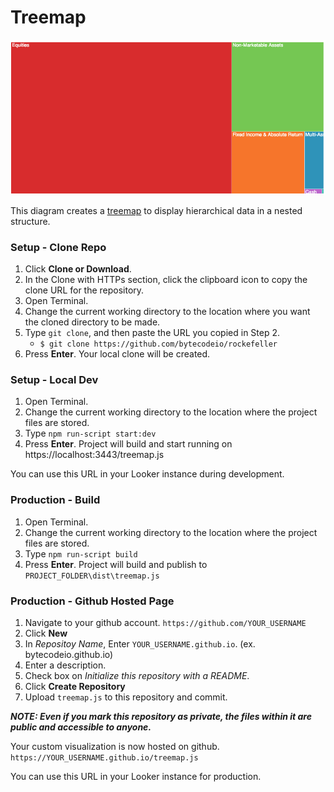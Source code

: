 #  Treemap

![](treemap.png)

This diagram creates a [treemap](https://en.wikipedia.org/wiki/Treemapping) to display hierarchical data in a nested structure.

### Setup - Clone Repo

1. Click **Clone or Download**.
2. In the Clone with HTTPs section, click the clipboard icon to copy the clone URL for the repository.
3. Open Terminal.
4. Change the current working directory to the location where you want the cloned directory to be made.
5. Type `git clone`, and then paste the URL you copied in Step 2.
	* `$ git clone https://github.com/bytecodeio/rockefeller`
6. Press **Enter**. Your local clone will be created.

### Setup - Local Dev

1. Open Terminal.
2. Change the current working directory to the location where the project files are stored.
3. Type `npm run-script start:dev`
4. Press **Enter**. Project will build and start running on https://localhost:3443/treemap.js

You can use this URL in your Looker instance during development.

### Production - Build

1. Open Terminal.
2. Change the current working directory to the location where the project files are stored.
3. Type `npm run-script build`
4. Press **Enter**. Project will build and publish to `PROJECT_FOLDER\dist\treemap.js`

### Production - Github Hosted Page

1. Navigate to your github account. `https://github.com/YOUR_USERNAME`
2. Click **New**
3. In *Repositoy Name*, Enter `YOUR_USERNAME.github.io`. (ex. bytecodeio.github.io)
4. Enter a description.
5. Check box on *Initialize this repository with a README*.
6. Click **Create Repository**
7. Upload `treemap.js` to this repository and commit.

***NOTE: Even if you mark this repository as private, the files within it are public and accessible to anyone.***

Your custom visualization is now hosted on github. `https://YOUR_USERNAME.github.io/treemap.js`

You can use this URL in your Looker instance for production.
